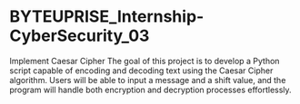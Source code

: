 # BYTEUPRISE_Internship-CyberSecurity_03
 Implement Caesar Cipher The goal of this project is to develop a Python script capable of encoding and decoding text using the Caesar Cipher algorithm. Users will be able to input a message and a shift value, and the program will handle both encryption and decryption processes effortlessly.
